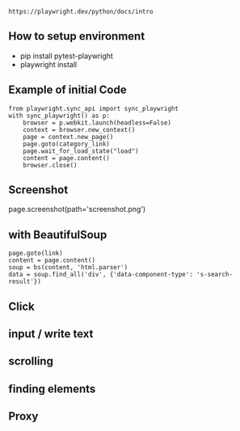 `https://playwright.dev/python/docs/intro`
## How to setup environment
- pip install pytest-playwright
- playwright install
## Example of initial Code
```
from playwright.sync_api import sync_playwright
with sync_playwright() as p:
    browser = p.webkit.launch(headless=False)
    context = browser.new_context()
    page = context.new_page()
    page.goto(category_link)
    page.wait_for_load_state("load")
    content = page.content()
    browser.close()
```
## Screenshot
page.screenshot(path='screenshot.png')
## with BeautifulSoup
```
page.goto(link)
content = page.content()
soup = bs(content, 'html.parser')
data = soup.find_all('div', {'data-component-type': 's-search-result'})
```
## Click

## input / write text

## scrolling

## finding elements

## Proxy




